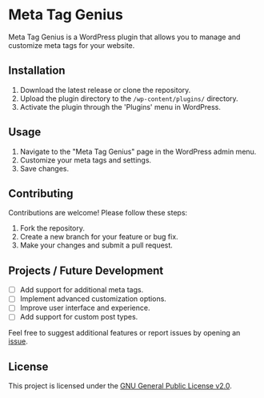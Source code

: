 # Meta Tag Genius

Meta Tag Genius is a WordPress plugin that allows you to manage and customize meta tags for your website.

## Installation

1. Download the latest release or clone the repository.
2. Upload the plugin directory to the `/wp-content/plugins/` directory.
3. Activate the plugin through the 'Plugins' menu in WordPress.

## Usage

1. Navigate to the "Meta Tag Genius" page in the WordPress admin menu.
2. Customize your meta tags and settings.
3. Save changes.

## Contributing

Contributions are welcome! Please follow these steps:

1. Fork the repository.
2. Create a new branch for your feature or bug fix.
3. Make your changes and submit a pull request.

## Projects / Future Development

- [ ] Add support for additional meta tags.
- [ ] Implement advanced customization options.
- [ ] Improve user interface and experience.
- [ ] Add support for custom post types.

Feel free to suggest additional features or report issues by opening an [issue](https://github.com/your-username/meta-tag-genius/issues).

## License

This project is licensed under the [GNU General Public License v2.0](LICENSE).
